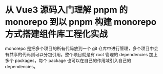 # 从 Vue3 源码入门理解 pnpm 的 monorepo 到以 pnpm 构建 monorepo 方式搭建组件库工程化实战


monorepo 是把多个项目的所有代码放到一个 git 仓库中进行管理，多个项目中会有共享的代码则可以分包引用。整个项目就是有 root 管理的 dependencies 加上多个 packages，每个 package 也可以在自己的作用域引入自己的 dependencies。

